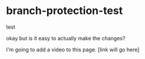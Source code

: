 # branch-protection-test
test

okay but is it easy to actually make the changes?

I'm going to add a video to this page. 
[link will go here]
